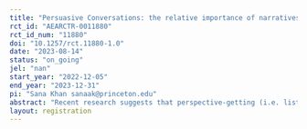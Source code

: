 ```yaml
---
title: "Persuasive Conversations: the relative importance of narratives and a non-judgmental exchange for reducing exclusionary attitudes"
rct_id: "AEARCTR-0011880"
rct_id_num: "11880"
doi: "10.1257/rct.11880-1.0"
date: "2023-08-14"
status: "on_going"
jel: "nan"
start_year: "2022-12-05"
end_year: "2023-12-31"
pi: "Sana Khan sanaak@princeton.edu"
abstract: "Recent research suggests that perspective-getting (i.e. listening to the personal narrative of another) when embedded in a bundled intervention improves feelings towards minoritized others and reduces exclusionary attitudes towards them in real world settings. These bundled interventions, however, contain other psychological components, such as creating an opportunity for introspection and sharing of one's own perspective or story or creating a non-judgmental environment for an exchange of perspectives, which could have an independent impact on feelings towards the other or on prejudicial attitudes. In the current study, we investigate the impact of three different stand-alone psychological interventions (perspective-getting; analogic perspective-taking, i.e. sharing one's own related experience or story to understand the perspective of the other; and, an exchange of reasons/perspectives in a non-judgmental environment) relative to a control group and to one another to understand the absolute and relative importance of narrative and of a non-judgmental exchange for prejudice reduction towards refugees. The setting for our study is Nairobi, Kenya. We examine the impact of these interventions on feelings and attitudes towards refugees as our primary outcomes of interest immediately after the intervention and 3 and 6 months from when the intervention is administered."
layout: registration
---
```


